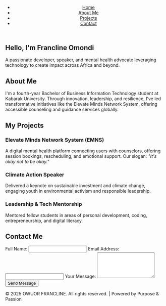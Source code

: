 <!DOCTYPE html>
<html lang="en">
<head>
  <meta charset="UTF-8" />
  <meta name="viewport" content="width=device-width, initial-scale=1.0" />
  <meta name="description" content="Welcome to the official webpage of Francline Omondi – Tech Enthusiast, Public Speaker, and Founder of Elevate Minds Network System." />
  <meta name="keywords" content="OWUOR FRANCINE, Elevate Minds, Technology, Public Speaking, Youth Empowerment, Mental Health, SEO-friendly HTML" />
  <meta name="author" content="OWUOR FRANCLINE" />
  <title>OWUOR FRANCLINE| Empowering Minds Through Tech</title>
</head>
<body>
  <header role="banner">
    <nav aria-label="Main navigation">
      <ul>
        <li><a href="#home" aria-current="page">Home</a></li>
        <li><a href="#about">About Me</a></li>
        <li><a href="#projects">Projects</a></li>
        <li><a href="#contact">Contact</a></li>
      </ul>
    </nav>
  </header>
  <main id="home" role="main">
    <section>
      <h1>Hello, I'm Francline Omondi</h1>
      <p>A passionate developer, speaker, and mental health advocate leveraging technology to create impact across Africa and beyond.</p>
    </section>
    <section id="about">
      <h2>About Me</h2>
      <p>I'm a fourth-year Bachelor of Business Information Technology student at Kabarak University. Through innovation, leadership, and resilience, I’ve led transformative initiatives like the Elevate Minds Network System, offering accessible counseling and guidance services globally.</p>
    </section>
    <section id="projects">
      <h2>My Projects</h2>
      <article>
        <h3>Elevate Minds Network System (EMNS)</h3>
        <p>A digital mental health platform connecting users with counselors, offering session bookings, rescheduling, and emotional support. Our slogan: <em>"It's okay not to be okay."</em></p>
      </article>
      <article>
        <h3>Climate Action Speaker</h3>
        <p>Delivered a keynote on sustainable investment and climate change, engaging youth in environmental activism and responsible leadership.</p>
      </article>
      <article>
        <h3>Leadership & Tech Mentorship</h3>
        <p>Mentored fellow students in areas of personal development, coding, entrepreneurship, and digital literacy.</p>
      </article>
    </section>
    <section id="contact">
      <h2>Contact Me</h2>
      <form aria-label="Contact form" action="#" method="post">
        <label for="name">Full Name:</label>
        <input type="text" id="name" name="name" required aria-required="true" />
        <label for="email">Email Address:</label>
        <input type="email" id="email" name="email" required aria-required="true" />
        <label for="message">Your Message:</label>
        <textarea id="message" name="message" rows="5" required aria-required="true"></textarea>
        <button type="submit">Send Message</button>
      </form>
    </section>
  </main>
  <footer role="contentinfo">
    <p>&copy; 2025 OWUOR FRANCLINE. All rights reserved. | Powered by Purpose & Passion</p>
  </footer>
</body>
</html>
